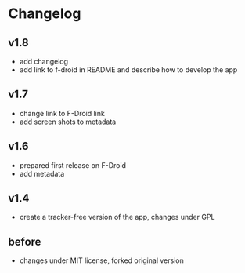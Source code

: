 # Changelog

## v1.8

- add changelog
- add link to f-droid in README and describe how to develop the app

## v1.7

- change link to F-Droid link
- add screen shots to metadata

## v1.6

- prepared first release on F-Droid
- add metadata

## v1.4

- create a tracker-free version of the app, changes under GPL

## before

- changes under MIT license, forked original version
